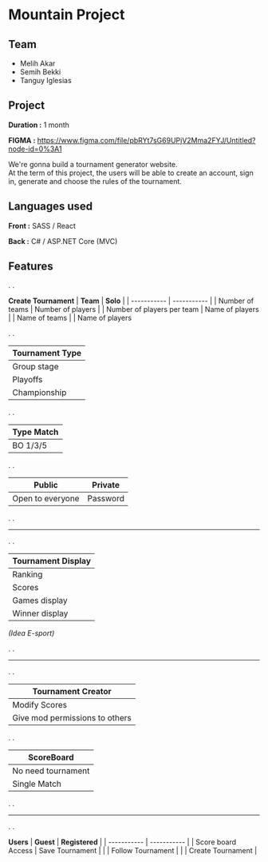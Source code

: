 # Mountain Project

## Team
- Melih Akar
- Semih Bekki
- Tanguy Iglesias


## Project

**Duration :** 1 month

**FIGMA :** https://www.figma.com/file/pbRYt7sG69UPjV2Mma2FYJ/Untitled?node-id=0%3A1

We're gonna build a tournament generator website.  
At the term of this project, the users will be able to create an account, sign in, generate and choose the rules of the tournament.

## Languages used

**Front :** SASS / React

**Back :**  C# / ASP.NET Core (MVC)


## Features
.
.

**Create Tournament**
| **Team** | **Solo** |
| ----------- | ----------- |
| Number of teams  | Number of players |
| Number of players per team | Name of players |
| Name of teams | 
| Name of players

.
.


| **Tournament Type** |
| ----------- | 
| Group stage  |
| Playoffs |
| Championship |

.
.

| **Type Match** |
| ----------- | 
| BO 1/3/5 |

.
.

| **Public** | **Private** |
| ----------- | ----------- |
|  Open to everyone | Password |

.
.

----

.
.


| **Tournament Display** |
| ----------- | 
| Ranking  |
| Scores |
| Games display |
| Winner display |


*(Idea E-sport)*

.
.

----

.
.

| **Tournament Creator** |
| ----------- | 
| Modify Scores  |
| Give mod permissions to others |

.
.

| **ScoreBoard** |
| ----------- | 
| No need tournament  |
| Single Match |

.
.

----

.
.

**Users**
| **Guest** | **Registered** |
| ----------- | ----------- |
| Score board Access  | Save Tournament |
| | Follow Tournament |
| | Create Tournament | 
